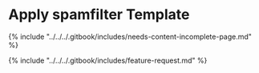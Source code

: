 # Apply spamfilter Template

{% include "../../../.gitbook/includes/needs-content-incomplete-page.md" %}



{% include "../../../.gitbook/includes/feature-request.md" %}
